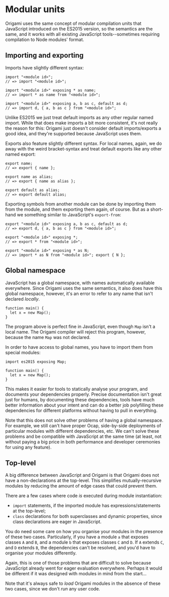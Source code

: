 # Modular units

Origami uses the same concept of modular compilation units that JavaScript introduced on the ES2015 version, so the semantics are the same, and it works with all existing JavaScript tools--sometimes requiring compilation to Node modules' format.

## Importing and exporting

Imports have slightly different syntax:

```
import "<module id>";
// => import "<module id>";

import "<module id>" exposing * as name;
// => import * as name from "<module id>";

import "<module id>" exposing a, b as c, default as d;
// => import d, { a, b as c } from "<module id>";
```

Unlike ES2015 we just treat default imports as any other regular named import. While that does make imports a bit more consistent, it's not really the reason for this: Origami just doesn't consider default imports/exports a good idea, and they're supported because JavaScript uses them.

Exports also feature slightly different syntax. For local names, again, we do away with the weird bracket-syntax and treat default exports like any other named export:

```
export name;
// => export { name };

export name as alias;
// => export { name as alias };

export default as alias;
// => export default alias;
```

Exporting symbols from another module can be done by importing them from the module, and them exporting them again, of course. But as a short-hand we something similar to JavaScript's `export-from`:

```
export "<module id>" exposing a, b as c, default as d;
// => export d, { a, b as c } from "<module id>";

export "<module id>" exposing *;
// => export * from "<module id>";

export "<module id>" exposing * as N;
// => import * as N from "<module id>"; export { N };
```

## Global namespace

JavaScript has a global namespace, with names automatically available everywhere. Since Origami uses the same semantics, it also does have this global namespace, however, it's an error to refer to any name that isn't declared _locally_.

```
function main() {
  let x = new Map();
}
```

The program above is perfect fine in JavaScript, even though `Map` isn't a local name. The Origami compiler will reject this program, however, because the name `Map` was not declared.

In order to have access to global names, you have to import them from special modules:

```
import es2015 exposing Map;

function main() {
  let x = new Map();
}
```

This makes it easier for tools to statically analyse your program, and documents your dependencies properly. Precise documentation isn't great just for humans, by documenting these dependencies, tools have much better information about your intent and can do a better job polyfilling these dependencies for different platforms without having to pull in everything.

Note that this does not solve other problems of having a global namespace. For example, we still can't have proper Ocap, side-by-side deployments of particular modules with different dependencies, etc. We can't solve these problems and be compatible with JavaScript at the same time (at least, not without paying a big price in both performance and developer ceremonies for using any feature).

## Top-level

A big difference between JavaScript and Origami is that Origami does not have a non-declarations at the top-level. This simplifies mutually-recursive modules by reducing the amount of edge cases that could prevent them.

There are a few cases where code _is_ executed during module instantiation:

- `import` statements, if the imported module has expressions/statements at the top-level;
- `class` declarations for both superclasses and dynamic properties, since class declarations are eager in JavaScript.

You do need some care on how you organise your modules in the presence of these two cases. Particularly, if you have a module `a` that exposes classes `A` and `B`, and a module `b` that exposes classes `C` and `D`. If `A` extends `C`, and `D` extends `B`, the dependencies can't be resolved, and you'd have to organise your modules differently.

Again, this is one of those problems that are difficult to solve because JavaScript already went for eager evaluation everywhere. Perhaps it would be different if it was designed with modules in mind from the start...

Note that it's always safe to _load_ Origami modules in the absence of these two cases, since we don't _run_ any user code.
